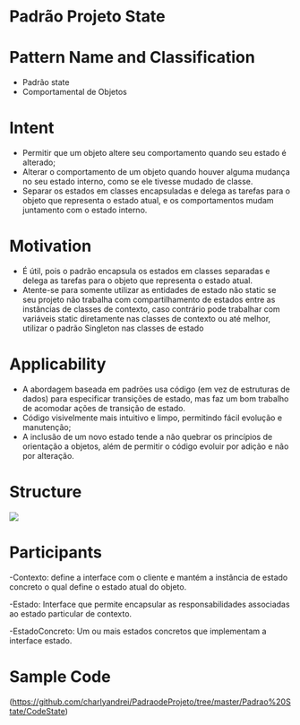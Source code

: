 # Padrão Projeto State
# Pattern Name and Classification
- Padrão state
- Comportamental de Objetos

# Intent
  - Permitir que um objeto altere seu comportamento quando seu estado é alterado;
  - Alterar o comportamento de um objeto quando houver alguma mudança no seu estado interno, como se ele tivesse mudado de classe.
  - Separar os estados em classes encapsuladas e delega as tarefas para o objeto que representa o estado atual, e os comportamentos mudam juntamento com o estado interno.
  
# Motivation
  
  - É útil, pois o padrão encapsula os estados em classes separadas e delega as tarefas para o objeto que representa o estado atual.
  - Atente-se para somente utilizar as entidades de estado não static se seu projeto não trabalha com compartilhamento de estados entre as instâncias de classes de contexto, caso contrário pode trabalhar com variáveis static diretamente nas classes de contexto ou até melhor, utilizar o padrão Singleton nas classes de estado
 
 # Applicability
  - A abordagem baseada em padrões usa código (em vez de estruturas de dados) para especificar transições de estado, mas faz um bom trabalho de acomodar ações de transição de estado.
  - Código visivelmente mais intuitivo e limpo, permitindo fácil evolução e manutenção;
  - A inclusão de um novo estado tende a não quebrar os princípios de orientação a objetos, além de permitir o código evoluir por adição e não por alteração.
  
  # Structure 
  
  ![](https://i2.wp.com/www.devmedia.com.br/imagens/articles/208953/state1.PNG)
  
  # Participants
  
   -Contexto: define a interface com o cliente e mantém a instância de estado concreto o qual define o estado atual do objeto.
   
   -Estado: Interface que permite encapsular as responsabilidades associadas ao estado particular de contexto.
   
   -EstadoConcreto: Um ou mais estados concretos que implementam a interface estado.
   
  # Sample Code 
  
  (https://github.com/charlyandrei/PadraodeProjeto/tree/master/Padrao%20State/CodeState)
